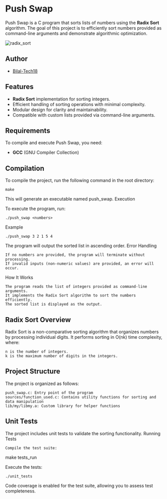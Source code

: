 # Push Swap
Push Swap is a C program that sorts lists of numbers using the **Radix Sort** algorithm. The goal of this project is to efficiently sort numbers provided as command-line arguments and demonstrate algorithmic optimization.

![radix_sort](https://github.com/user-attachments/assets/9d47e978-e6db-47cc-9ec9-1e384f652dc3)

## Author

- [Bilal-Tech18](https://github.com/Bilal-Tech18)

## Features

- **Radix Sort** implementation for sorting integers.
- Efficient handling of sorting operations with minimal complexity.
- Modular design for clarity and maintainability.
- Compatible with custom lists provided via command-line arguments.

## Requirements

To compile and execute Push Swap, you need:

- **GCC** (GNU Compiler Collection)

## Compilation

To compile the project, run the following command in the root directory:

    make

This will generate an executable named push_swap.
Execution

To execute the program, run:

    ./push_swap <numbers>

Example

    ./push_swap 3 2 1 5 4

The program will output the sorted list in ascending order.
Error Handling

    If no numbers are provided, the program will terminate without processing.
    If invalid inputs (non-numeric values) are provided, an error will occur.

How It Works

    The program reads the list of integers provided as command-line arguments.
    It implements the Radix Sort algorithm to sort the numbers efficiently.
    The sorted list is displayed as the output.

## Radix Sort Overview

Radix Sort is a non-comparative sorting algorithm that organizes numbers by processing individual digits. It performs sorting in O(nk) time complexity, where:

    n is the number of integers.
    k is the maximum number of digits in the integers.

## Project Structure

The project is organized as follows:

    push_swap.c: Entry point of the program
    sources/function_used.c: Contains utility functions for sorting and data manipulation
    lib/my/libmy.a: Custom library for helper functions

## Unit Tests

The project includes unit tests to validate the sorting functionality.
Running Tests

    Compile the test suite:

make tests_run

Execute the tests:

    ./unit_tests

Code coverage is enabled for the test suite, allowing you to assess test completeness.
